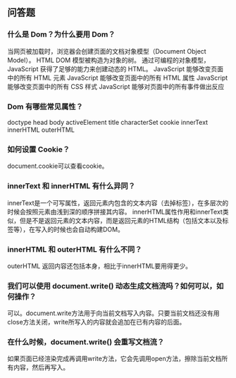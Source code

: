## 问答题
### 什么是 Dom？为什么要用 Dom？
当网页被加载时，浏览器会创建页面的文档对象模型（Document Object Model）。
HTML DOM 模型被构造为对象的树。
通过可编程的对象模型，JavaScript 获得了足够的能力来创建动态的 HTML。
JavaScript 能够改变页面中的所有 HTML 元素
JavaScript 能够改变页面中的所有 HTML 属性
JavaScript 能够改变页面中的所有 CSS 样式
JavaScript 能够对页面中的所有事件做出反应
### Dom 有哪些常见属性？
doctype
head
body
activeElement
title
characterSet
cookie
innerText
innerHTML
outerHTML
### 如何设置 Cookie？
document.cookie可以查看cookie。
### innerText 和 innerHTML 有什么异同？
innerText是一个可写属性，返回元素内包含的文本内容（去掉标签），在多层次的时候会按照元素由浅到深的顺序拼接其内容。
innerHTML属性作用和innerText类似，但是不是返回元素的文本内容，而是返回元素的HTML结构（包括文本以及标签等），在写入的时候也会自动构建DOM。
### innerHTML 和 outerHTML 有什么不同？
outerHTML 返回内容还包括本身，相比于innerHTML要用得更少。
### 我们可以使用 document.write() 动态生成文档流吗？如何可以，如何操作？
可以。document.write方法用于向当前文档写入内容。只要当前文档还没有用close方法关闭，write所写入的内容就会追加在已有内容的后面。
### 在什么时候，document.write() 会重写文档流？
如果页面已经渲染完成再调用write方法，它会先调用open方法，擦除当前文档所有内容，然后再写入。